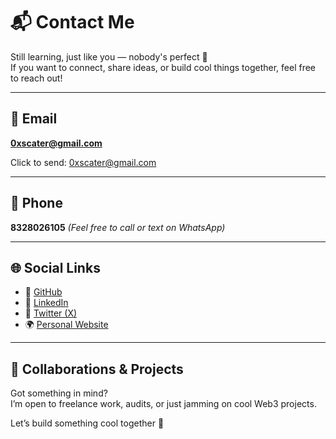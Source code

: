 # 📬 Contact Me

Still learning, just like you — nobody's perfect 🙂  
If you want to connect, share ideas, or build cool things together, feel free to reach out!


---

## 📧 Email
**0xscater@gmail.com**

Click to send: [0xscater@gmail.com](mailto:0xscater@gmail.com)

---
## 📱 Phone  
**8328026105** *(Feel free to call or text on WhatsApp)*

---
## 🌐 Social Links

- 🔗 [GitHub](https://github.com/BLOCK-PROGRAMR)
- 💼 [LinkedIn](https://www.linkedin.com/in/nithinkumar-pedda-865a1826a/)
- 🧠 [Twitter (X)](https://x.com/0x_Scater)
- 🌍 [Personal Website](https://spontaneous-dolphin-2ad34d.netlify.app) 

---

## 📝 Collaborations & Projects
Got something in mind?  
I’m open to freelance work, audits, or just jamming on cool Web3 projects.

Let’s build something cool together 🚀

